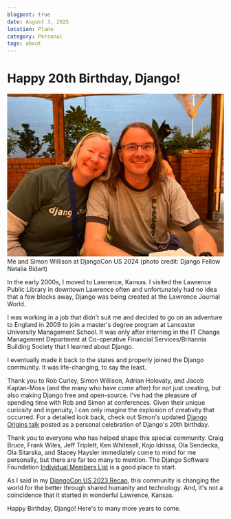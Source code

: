 ```yaml
---
blogpost: true
date: August 3, 2025
location: Plano
category: Personal
tags: about
---
```


# Happy 20th Birthday, Django!

![](me-and-simon.jpg)
Me and Simon Willison at DjangoCon US 2024 (photo credit: Django Fellow Natalia Bidart)

In the early 2000s, I moved to Lawrence, Kansas. I visited the Lawrence Public Library in downtown Lawrence often and unfortunately had no idea that a few blocks away, Django was being created at the Lawrence Journal World. 

I was working in a job that didn't suit me and decided to go on an adventure to England in 2009 to join a master's degree program at Lancaster University Management School. It was only after interning in the IT Change Management Department at Co-operative Financial Services/Britannia Building Society that I learned about Django. 

I eventually made it back to the states and properly joined the Django community. It was life-changing, to say the least.  

Thank you to Rob Curley, Simon Willison, Adrian Holovaty, and Jacob Kaplan-Moss (and the many who have come after) for not just creating, but also making Django free and open-source. I've had the pleasure of spending time with Rob and Simon at conferences. Given their unique curiosity and ingenuity, I can only imagine the explosion of creativity that occurred. For a detailed look back, check out Simon's updated [Django Origins talk](https://simonwillison.net/2025/Jul/13/django-birthday/) posted as a personal celebration of Django's 20th birthday.

Thank you to everyone who has helped shape this special community. Craig Bruce, Frank Wiles, Jeff Triplett, Ken Whitesell, Kojo Idrissa, Ola Sendecka, Ola Sitarska, and Stacey Haysler immediately come to mind for me personally, but there are far too many to mention. The Django Software Foundation [Individual Members List](https://www.djangoproject.com/foundation/individual-members/) is a good place to start. 

As I said in my [DjangoCon US 2023 Recap](https://katherinemichel.github.io/portfolio/djangocon-us-2023-recap.html), this community is changing the world for the better through shared humanity and technology. And, it's not a coincidence that it started in wonderful Lawrence, Kansas.

Happy Birthday, Django! Here's to many more years to come. 
